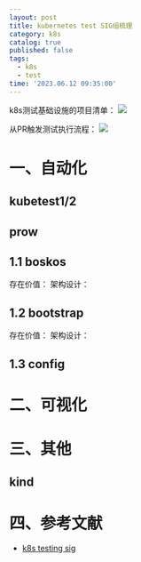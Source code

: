 ```yaml
---
layout: post
title: kubernetes test SIG组梳理
category: k8s
catalog: true
published: false
tags:
  - k8s
  - test
time: '2023.06.12 09:35:00'
---
```

k8s测试基础设施的项目清单：
![]({{site.baseurl}}/img/2023/Q2/20230612-k8s-test-infra.png)

从PR触发测试执行流程：
![]({{site.baseurl}}/img/2023/Q2/20230612-test-infra工作流.png)

# 一、自动化
## kubetest1/2
## prow

## 1.1 boskos
存在价值：
架构设计：

## 1.2 bootstrap
存在价值：
架构设计：

## 1.3 config

# 二、可视化
# 三、其他
## kind

# 四、参考文献
- [k8s testing sig](https://github.com/kubernetes/community/blob/master/sig-testing/README.md)
